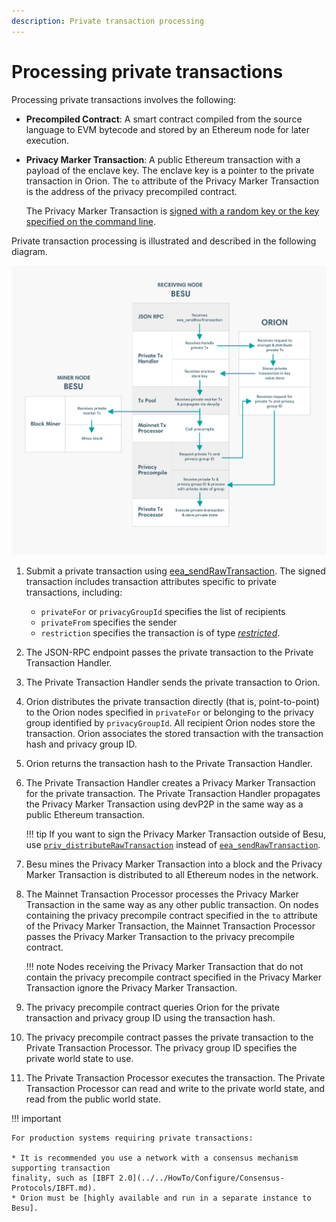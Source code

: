 ```yaml
---
description: Private transaction processing
---
```


# Processing private transactions

Processing private transactions involves the following: 

- **Precompiled Contract**: A smart contract compiled from the source language to EVM bytecode and
stored by an Ethereum node for later execution.

- **Privacy Marker Transaction**: A public Ethereum transaction with a payload of the enclave key.
The enclave key is a pointer to the private transaction in Orion. The `to` attribute of the Privacy
Marker Transaction is the address of the privacy precompiled contract.

   The Privacy Marker Transaction is
   [signed with a random key or the key specified on the command line].

Private transaction processing is illustrated and described in the following diagram.

![Processing Private Transctions](../../images/PrivateTransactionProcessing.png)

1. Submit a private transaction using
[eea_sendRawTransaction](../../Reference/API-Methods.md#eea_sendrawtransaction). The signed
transaction includes transaction attributes specific to private transactions, including:

    * `privateFor` or `privacyGroupId` specifies the list of recipients
    * `privateFrom` specifies the sender
    * `restriction` specifies the transaction is of type
    [_restricted_](../Privacy/Privacy-Overview.md#private-transactions).

1. The JSON-RPC endpoint passes the private transaction to the Private Transaction Handler.

1. The Private Transaction Handler sends the private transaction to Orion.

1. Orion distributes the private transaction directly (that is, point-to-point) to the Orion nodes
specified in `privateFor` or belonging to the privacy group identified by `privacyGroupId`. All
recipient Orion nodes store the transaction. Orion associates the stored transaction with the
transaction hash and privacy group ID.

1. Orion returns the transaction hash to the Private Transaction Handler.

1. The Private Transaction Handler creates a Privacy Marker Transaction for the private
transaction. The Private Transaction Handler propagates the Privacy Marker Transaction using devP2P
in the same way as a public Ethereum transaction.

    !!! tip
        If you want to sign the Privacy Marker Transaction outside of Besu, use
        [`priv_distributeRawTransaction`](../../HowTo/Send-Transactions/Creating-Sending-Private-Transactions.md#priv_distributerawtransaction)
        instead of
        [`eea_sendRawTransaction`](../../Reference/API-Methods.md#eea_sendrawtransaction).

1. Besu mines the Privacy Marker Transaction into a block and the Privacy Marker Transaction is
distributed to all Ethereum nodes in the network.

1. The Mainnet Transaction Processor processes the Privacy Marker Transaction in the same way as
any other public transaction. On nodes containing the privacy precompile contract specified in the
`to` attribute of the Privacy Marker Transaction, the Mainnet Transaction Processor passes the
Privacy Marker Transaction to the privacy precompile contract.

    !!! note 
        Nodes receiving the Privacy Marker Transaction that do not contain the privacy precompile
        contract specified in the Privacy Marker Transaction ignore the Privacy Marker Transaction.

1. The privacy precompile contract queries Orion for the private transaction and privacy group ID
using the transaction hash.

1. The privacy precompile contract passes the private transaction to the Private Transaction
Processor. The privacy group ID specifies the private world state to use.

1. The Private Transaction Processor executes the transaction. The Private Transaction Processor
can read and write to the private world state, and read from the public world state.

!!! important
    
    For production systems requiring private transactions:

    * It is recommended you use a network with a consensus mechanism supporting transaction
    finality, such as [IBFT 2.0](../../HowTo/Configure/Consensus-Protocols/IBFT.md).
    * Orion must be [highly available and run in a separate instance to Besu].

<!-- Links -->
[signed with a random key or the key specified on the command line]: ../../HowTo/Use-Privacy/Sign-Privacy-Marker-Transactions.md
[highly available and run in a separate instance to Besu]: ../../HowTo/Use-Privacy/Run-Orion-With-Besu.md
